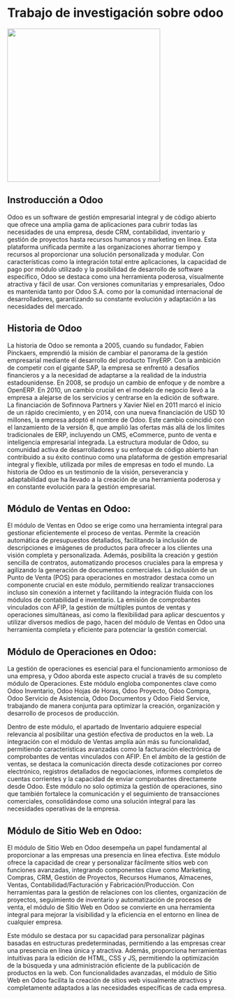 # Trabajo de investigación sobre odoo

<img src="https://i0.wp.com/www.imaginae.net/wp-content/uploads/2018/03/odoo-image21-mod4-e1499877947514.png?resize=500%2C458&ssl=1" height="350px">

## Instroducción a Odoo

Odoo es un software de gestión empresarial integral y de código abierto que ofrece una amplia gama de aplicaciones para cubrir todas las necesidades de una empresa, desde CRM, contabilidad, inventario y gestión de proyectos hasta recursos humanos y marketing en línea. Esta plataforma unificada permite a las organizaciones ahorrar tiempo y recursos al proporcionar una solución personalizada y modular. Con características como la integración total entre aplicaciones, la capacidad de pago por módulo utilizado y la posibilidad de desarrollo de software específico, Odoo se destaca como una herramienta poderosa, visualmente atractiva y fácil de usar. Con versiones comunitarias y empresariales, Odoo es mantenida tanto por Odoo S.A. como por la comunidad internacional de desarrolladores, garantizando su constante evolución y adaptación a las necesidades del mercado.

## Historia de Odoo

La historia de Odoo se remonta a 2005, cuando su fundador, Fabien Pinckaers, emprendió la misión de cambiar el panorama de la gestión empresarial mediante el desarrollo del producto TinyERP. Con la ambición de competir con el gigante SAP, la empresa se enfrentó a desafíos financieros y a la necesidad de adaptarse a la realidad de la industria estadounidense. En 2008, se produjo un cambio de enfoque y de nombre a OpenERP. En 2010, un cambio crucial en el modelo de negocio llevó a la empresa a alejarse de los servicios y centrarse en la edición de software. La financiación de Sofinnova Partners y Xavier Niel en 2011 marcó el inicio de un rápido crecimiento, y en 2014, con una nueva financiación de USD 10 millones, la empresa adoptó el nombre de Odoo. Este cambio coincidió con el lanzamiento de la versión 8, que amplió las ofertas más allá de los límites tradicionales de ERP, incluyendo un CMS, eCommerce, punto de venta e inteligencia empresarial integrada. La estructura modular de Odoo, su comunidad activa de desarrolladores y su enfoque de código abierto han contribuido a su éxito continuo como una plataforma de gestión empresarial integral y flexible, utilizada por miles de empresas en todo el mundo. La historia de Odoo es un testimonio de la visión, perseverancia y adaptabilidad que ha llevado a la creación de una herramienta poderosa y en constante evolución para la gestión empresarial.

## Módulo de Ventas en Odoo:

El módulo de Ventas en Odoo se erige como una herramienta integral para gestionar eficientemente el proceso de ventas. Permite la creación automática de presupuestos detallados, facilitando la inclusión de descripciones e imágenes de productos para ofrecer a los clientes una visión completa y personalizada. Además, posibilita la creación y gestión sencilla de contratos, automatizando procesos cruciales para la empresa y agilizando la generación de documentos comerciales. La inclusión de un Punto de Venta (POS) para operaciones en mostrador destaca como un componente crucial en este módulo, permitiendo realizar transacciones incluso sin conexión a internet y facilitando la integración fluida con los módulos de contabilidad e inventario. La emisión de comprobantes vinculados con AFIP, la gestión de múltiples puntos de ventas y operaciones simultáneas, así como la flexibilidad para aplicar descuentos y utilizar diversos medios de pago, hacen del módulo de Ventas en Odoo una herramienta completa y eficiente para potenciar la gestión comercial.

## Módulo de Operaciones en Odoo:

La gestión de operaciones es esencial para el funcionamiento armonioso de una empresa, y Odoo aborda este aspecto crucial a través de su completo módulo de Operaciones. Este módulo engloba componentes clave como Odoo Inventario, Odoo Hojas de Horas, Odoo Proyecto, Odoo Compra, Odoo Servicio de Asistencia, Odoo Documentos y Odoo Field Service, trabajando de manera conjunta para optimizar la creación, organización y desarrollo de procesos de producción.

Dentro de este módulo, el apartado de Inventario adquiere especial relevancia al posibilitar una gestión efectiva de productos en la web. La integración con el módulo de Ventas amplía aún más su funcionalidad, permitiendo características avanzadas como la facturación electrónica de comprobantes de ventas vinculados con AFIP. En el ámbito de la gestión de ventas, se destaca la comunicación directa desde cotizaciones por correo electrónico, registros detallados de negociaciones, informes completos de cuentas corrientes y la capacidad de enviar comprobantes directamente desde Odoo. Este módulo no solo optimiza la gestión de operaciones, sino que también fortalece la comunicación y el seguimiento de transacciones comerciales, consolidándose como una solución integral para las necesidades operativas de la empresa.

## Módulo de Sitio Web en Odoo:

El módulo de Sitio Web en Odoo desempeña un papel fundamental al proporcionar a las empresas una presencia en línea efectiva. Este módulo ofrece la capacidad de crear y personalizar fácilmente sitios web con funciones avanzadas, integrando componentes clave como Marketing, Compras, CRM, Gestión de Proyectos, Recursos Humanos, Almacenes, Ventas, Contabilidad/Facturación y Fabricación/Producción. Con herramientas para la gestión de relaciones con los clientes, organización de proyectos, seguimiento de inventario y automatización de procesos de venta, el módulo de Sitio Web en Odoo se convierte en una herramienta integral para mejorar la visibilidad y la eficiencia en el entorno en línea de cualquier empresa.

Este módulo se destaca por su capacidad para personalizar páginas basadas en estructuras predeterminadas, permitiendo a las empresas crear una presencia en línea única y atractiva. Además, proporciona herramientas intuitivas para la edición de HTML, CSS y JS, permitiendo la optimización de la búsqueda y una administración eficiente de la publicación de productos en la web. Con funcionalidades avanzadas, el módulo de Sitio Web en Odoo facilita la creación de sitios web visualmente atractivos y completamente adaptados a las necesidades específicas de cada empresa.
